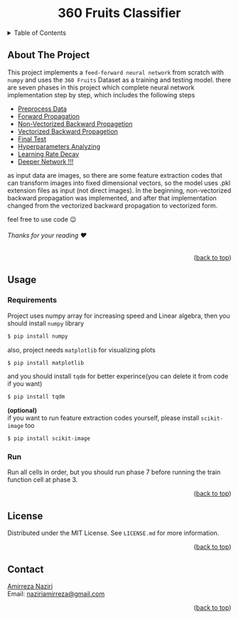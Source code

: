 <div align="center">
  
  <h1 align="center">360 Fruits Classifier</h1>
</div>

<details>
  <summary>Table of Contents</summary>
  <ol>
    <li>
      <a href="#about-the-project">About The Project</a>
    </li>
    <li>
      <a href="Usage">Usage</a>
      <ul>
        <li><a href="#Requirements">Requirements</a></li>
        <li><a href="#Run">Run</a></li>
      </ul>
    <li>
      <a href="#Phases">Phases</a>
      <ul>
        <li><a href="#phase1">Preprocess Data</a></li>
        <li><a href="#phase2">Forward Propagation</a></li>
        <li><a href="#phase3">Non-Vectorized Backward Propagetion</a></li>
        <li><a href="#phase4">Vectorized Backward Propagetion</a></li>
        <li><a href="#phase5">Final Test</a></li>
        <li><a href="#phase6">Hyperparameters Analyzing</a></li>
        <li><a href="#phase7">Learning Rate Decay</a></li>
        <li><a href="#phase8">Deeper Network !!!</a></li>
          <ul>
            <li><a href="#phase8-1">Preprocess Data</a></li>
            <li><a href="#phase8-2">Train and Test</a></li>
          </ul>
      </ul>
    </li>
    <li><a href="#license">License</a></li>
    <li><a href="#contact">Contact</a></li> 
  </ol>
</details>

## About The Project
This project implements a `feed-forward neural network` from scratch with `numpy` and uses the `360 Fruits` Dataset as a training and testing model. there are seven phases in this project which complete neural network implementation step by step, which includes the following steps  

* [Preprocess Data](#phase1)
* [Forward Propagation](#phase2)
* [Non-Vectorized Backward Propagetion](#phase3)
* [Vectorized Backward Propagetion](#phase4)
* [Final Test](#phase5)
* [Hyperparameters Analyzing](#phase6)
* [Learning Rate Decay](#phase7)
* [Deeper Network !!!](#phase8)

as input data are images, so there are some feature extraction codes that can transform images into fixed dimensional vectors, so the model uses .pkl extension files as input (not direct images). In the beginning, non-vectorized backward propagation was implemented, and after that implementation changed from the vectorized backward propagation to vectorized form.  

feel free to use code :wink:  

###### Thanks for your reading :heart:
 

<p align="right">(<a href="#top">back to top</a>)</p>

## Usage  
### Requirements
Project uses numpy array for increasing speed and Linear algebra, then you should install `numpy` library
```bash
$ pip install numpy
```
also, project needs `matplotlib` for visualizing plots
```bash
$ pip install matplotlib
```
and you should install `tqdm` for better experince(you can delete it from code if you want)
```bash
$ pip install tqdm
```
__(optional)__  
if you want to run feature extraction codes yourself, please install `scikit-image` too
```bash
$ pip install scikit-image
```

### Run 
Run all cells in order, but you should run phase 7 before running the train function cell at phase 3.

<p align="right">(<a href="#top">back to top</a>)</p>

## License

Distributed under the MIT License. See `LICENSE.md` for more information.  

<p align="right">(<a href="#top">back to top</a>)</p>

## Contact
[Amirreza Naziri](https://github.com/Amir79Naziri)  
Email: naziriamirreza@gmail.com  

<p align="right">(<a href="#top">back to top</a>)</p>
